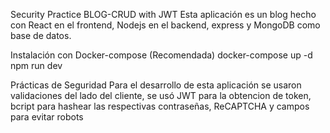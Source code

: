 Security Practice BLOG-CRUD with JWT
Esta aplicación es un blog hecho con React en el frontend, Nodejs en el backend, express y MongoDB como base de datos.

Instalación con Docker-compose (Recomendada)
docker-compose up -d
npm run dev

Prácticas de Seguridad
Para el desarrollo de esta aplicación se usaron validaciones del lado del cliente, se usó JWT para la obtencion de token, bcript para hashear las respectivas contraseñas, ReCAPTCHA y campos para evitar robots
